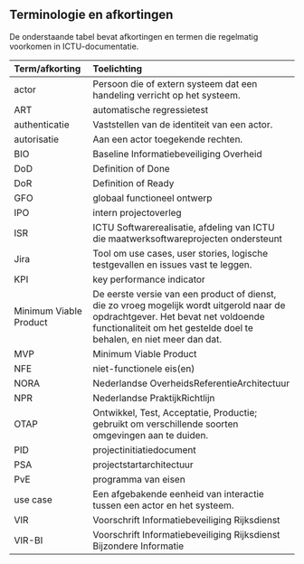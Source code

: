 ## Terminologie en afkortingen

De onderstaande tabel bevat afkortingen en termen die regelmatig voorkomen in ICTU-documentatie.

| Term/afkorting | Toelichting |
|:---------------|:------------|
| actor | Persoon die of extern systeem dat een handeling verricht op het systeem. |
| ART | automatische regressietest |
| authenticatie | Vaststellen van de identiteit van een actor. |
| autorisatie | Aan een actor toegekende rechten. |
| BIO | Baseline Informatiebeveiliging Overheid |
| DoD | Definition of Done |
| DoR | Definition of Ready |
| GFO | globaal functioneel ontwerp |
| IPO | intern projectoverleg |
| ISR | ICTU Softwarerealisatie, afdeling van ICTU die maatwerksoftwareprojecten ondersteunt |
| Jira | Tool om use cases, user stories, logische testgevallen en issues vast te leggen. |
| KPI | key performance indicator |
| Minimum Viable Product | De eerste versie van een product of dienst, die zo vroeg mogelijk wordt uitgerold naar de opdrachtgever. Het bevat net voldoende functionaliteit om het gestelde doel te behalen, en niet meer dan dat. |
| MVP | Minimum Viable Product |
| NFE | niet-functionele eis(en) |
| NORA | Nederlandse OverheidsReferentieArchitectuur |
| NPR | Nederlandse PraktijkRichtlijn |
| OTAP | Ontwikkel, Test, Acceptatie, Productie; gebruikt om verschillende soorten omgevingen aan te duiden. |
| PID | projectinitiatiedocument |
| PSA | projectstartarchitectuur |
| PvE | programma van eisen |
| use case | Een afgebakende eenheid van interactie tussen een actor en het systeem. |
| VIR | Voorschrift Informatiebeveiliging Rijksdienst |
| VIR-BI | Voorschrift Informatiebeveiliging Rijksdienst Bijzondere Informatie |
